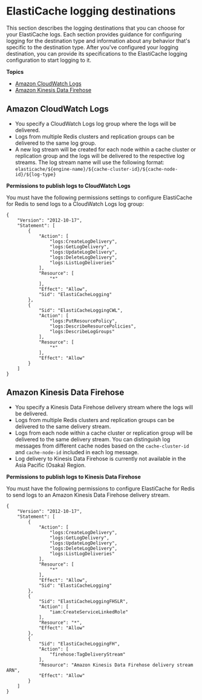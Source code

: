 # ElastiCache logging destinations<a name="Logging-destinations"></a>

This section describes the logging destinations that you can choose for your ElastiCache logs\. Each section provides guidance for configuring logging for the destination type and information about any behavior that's specific to the destination type\. After you've configured your logging destination, you can provide its specifications to the ElastiCache logging configuration to start logging to it\.

**Topics**
+ [Amazon CloudWatch Logs](#Destination_Specs_CloudWatch_Logs)
+ [Amazon Kinesis Data Firehose](#Destination_Specs_Kinesis_Firehose_Stream)

## Amazon CloudWatch Logs<a name="Destination_Specs_CloudWatch_Logs"></a>
+ You specify a CloudWatch Logs log group where the logs will be delivered\. 
+ Logs from multiple Redis clusters and replication groups can be delivered to the same log group\. 
+ A new log stream will be created for each node within a cache cluster or replication group and the logs will be delivered to the respective log streams\. The log stream name will use the following format: `elasticache/${engine-name}/${cache-cluster-id}/${cache-node-id}/${log-type}`

**Permissions to publish logs to CloudWatch Logs** 

You must have the following permissions settings to configure ElastiCache for Redis to send logs to a CloudWatch Logs log group:

```
{
    "Version": "2012-10-17",
    "Statement": [
        {
            "Action": [
                "logs:CreateLogDelivery",
                "logs:GetLogDelivery",
                "logs:UpdateLogDelivery",
                "logs:DeleteLogDelivery",
                "logs:ListLogDeliveries"
            ],
            "Resource": [
                "*"
            ],
            "Effect": "Allow",
            "Sid": "ElastiCacheLogging"
        },
        {
            "Sid": "ElastiCacheLoggingCWL",
            "Action": [
                "logs:PutResourcePolicy",
                "logs:DescribeResourcePolicies",
                "logs:DescribeLogGroups"
            ],
            "Resource": [
                "*"
            ],
            "Effect": "Allow"
        }
    ]
}
```

## Amazon Kinesis Data Firehose<a name="Destination_Specs_Kinesis_Firehose_Stream"></a>
+ You specify a Kinesis Data Firehose delivery stream where the logs will be delivered\. 
+ Logs from multiple Redis clusters and replication groups can be delivered to the same delivery stream\. 
+ Logs from each node within a cache cluster or replication group will be delivered to the same delivery stream\. You can distinguish log messages from different cache nodes based on the `cache-cluster-id` and `cache-node-id` included in each log message\. 
+ Log delivery to Kinesis Data Firehose is currently not available in the Asia Pacific \(Osaka\) Region\. 

**Permissions to publish logs to Kinesis Data Firehose** 

You must have the following permissions to configure ElastiCache for Redis to send logs to an Amazon Kinesis Data Firehose delivery stream\.

```
{
    "Version": "2012-10-17",
    "Statement": [
        {
            "Action": [
                "logs:CreateLogDelivery",
                "logs:GetLogDelivery",
                "logs:UpdateLogDelivery",
                "logs:DeleteLogDelivery",
                "logs:ListLogDeliveries"
            ],
            "Resource": [
                "*"
            ],
            "Effect": "Allow",
            "Sid": "ElastiCacheLogging"
        },
        {
            "Sid": "ElastiCacheLoggingFHSLR",
            "Action": [
                "iam:CreateServiceLinkedRole"
            ],
            "Resource": "*",
            "Effect": "Allow"
        },
        {
            "Sid": "ElastiCacheLoggingFH",
            "Action": [
                "firehose:TagDeliveryStream"
            ],
            "Resource": "Amazon Kinesis Data Firehose delivery stream ARN",
            "Effect": "Allow"
        }
    ]
}
```